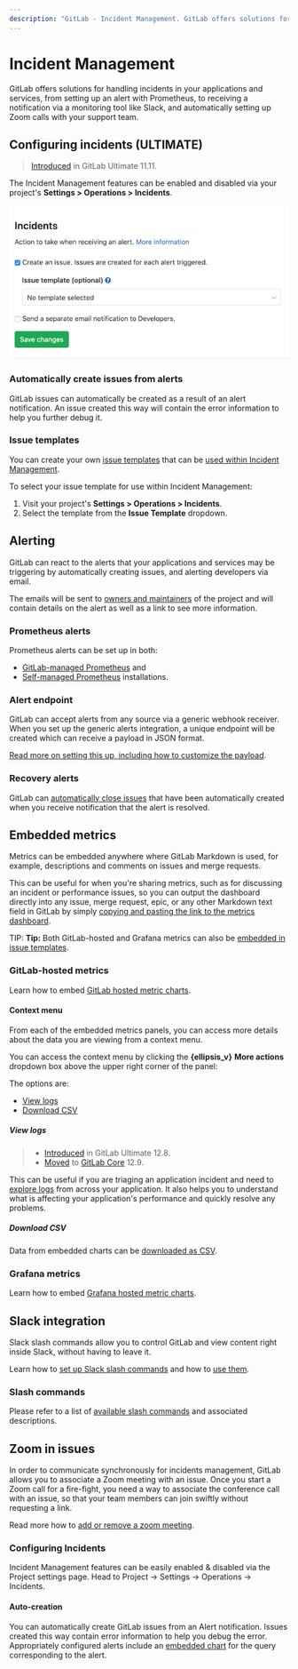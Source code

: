 ```yaml
---
description: "GitLab - Incident Management. GitLab offers solutions for handling incidents in your applications and services"
---
```


# Incident Management

GitLab offers solutions for handling incidents in your applications and services,
from setting up an alert with Prometheus, to receiving a notification via a
monitoring tool like Slack, and automatically setting up Zoom calls with your
support team.

## Configuring incidents **(ULTIMATE)**

> [Introduced](https://gitlab.com/gitlab-org/gitlab/issues/4925) in GitLab Ultimate 11.11.

The Incident Management features can be enabled and disabled via your project's
**Settings > Operations > Incidents**.

![Incident Management Settings](img/incident_management_settings.png)

### Automatically create issues from alerts

GitLab issues can automatically be created as a result of an alert notification.
An issue created this way will contain the error information to help you further
debug it.

### Issue templates

You can create your own [issue templates](../project/description_templates.md#creating-issue-templates)
that can be [used within Incident Management](../project/integrations/prometheus.md#taking-action-on-incidents-ultimate).

To select your issue template for use within Incident Management:

1. Visit your project's **Settings > Operations > Incidents**.
1. Select the template from the **Issue Template** dropdown.

## Alerting

GitLab can react to the alerts that your applications and services may be
triggering by automatically creating issues, and alerting developers via email.

The emails will be sent to [owners and maintainers](../permissions.md) of the project and will contain details on the alert as well as a link to see more information.

### Prometheus alerts

Prometheus alerts can be set up in both:

- [GitLab-managed Prometheus](../project/integrations/prometheus.md#setting-up-alerts-for-prometheus-metrics-ultimate) and
- [Self-managed Prometheus](../project/integrations/prometheus.md#external-prometheus-instances) installations.

### Alert endpoint

GitLab can accept alerts from any source via a generic webhook receiver. When
you set up the generic alerts integration, a unique endpoint will
be created which can receive a payload in JSON format.

[Read more on setting this up, including how to customize the payload](../project/integrations/generic_alerts.md).

### Recovery alerts

GitLab can [automatically close issues](../project/integrations/prometheus.md#taking-action-on-incidents-ultimate)
that have been automatically created when you receive notification that the
alert is resolved.

## Embedded metrics

Metrics can be embedded anywhere where GitLab Markdown is used, for example,
descriptions and comments on issues and merge requests.

This can be useful for when you're sharing metrics, such as for discussing
an incident or performance issues, so you can output the dashboard directly
into any issue, merge request, epic, or any other Markdown text field in GitLab
by simply [copying and pasting the link to the metrics dashboard](../project/integrations/prometheus.md#embedding-gitlab-managed-kubernetes-metrics).

TIP: **Tip:**
Both GitLab-hosted and Grafana metrics can also be
[embedded in issue templates](../project/integrations/prometheus.md#embedding-metrics-in-issue-templates).

### GitLab-hosted metrics

Learn how to embed [GitLab hosted metric charts](../project/integrations/prometheus.md#embedding-metric-charts-within-gitlab-flavored-markdown).

#### Context menu

From each of the embedded metrics panels, you can access more details
about the data you are viewing from a context menu.

You can access the context menu by clicking the **{ellipsis_v}** **More actions**
dropdown box above the upper right corner of the panel:

The options are:

- [View logs](#view-logs)
- [Download CSV](#download-csv)

##### View logs

> - [Introduced](https://gitlab.com/gitlab-org/gitlab/issues/201846) in GitLab Ultimate 12.8.
> - [Moved](https://gitlab.com/gitlab-org/gitlab/-/merge_requests/25455) to [GitLab Core](https://about.gitlab.com/pricing/) 12.9.

This can be useful if you are triaging an application incident and need to
[explore logs](../project/integrations/prometheus.md#view-logs-ultimate)
from across your application. It also helps you to understand
what is affecting your application's performance and quickly resolve any problems.

##### Download CSV

Data from embedded charts can be [downloaded as CSV](../project/integrations/prometheus.md#downloading-data-as-csv).

### Grafana metrics

Learn how to embed [Grafana hosted metric charts](../project/integrations/prometheus.md#embedding-grafana-charts).

## Slack integration

Slack slash commands allow you to control GitLab and view content right inside
Slack, without having to leave it.

Learn how to [set up Slack slash commands](../project/integrations/slack_slash_commands.md)
and how to [use them](../../integration/slash_commands.md).

### Slash commands

Please refer to a list of [available slash commands](../../integration/slash_commands.md) and associated descriptions.

## Zoom in issues

In order to communicate synchronously for incidents management, GitLab allows you to
associate a Zoom meeting with an issue. Once you start a Zoom call for a fire-fight,
you need a way to associate the conference call with an issue, so that your team
members can join swiftly without requesting a link.

Read more how to [add or remove a zoom meeting](../project/issues/associate_zoom_meeting.md).

### Configuring Incidents

Incident Management features can be easily enabled & disabled via the Project settings page. Head to Project -> Settings -> Operations -> Incidents.

#### Auto-creation

You can automatically create GitLab issues from an Alert notification. Issues created this way contain error information to help you debug the error. Appropriately configured alerts include an [embedded chart](../project/integrations/prometheus.md#embedding-metrics-based-on-alerts-in-incident-issues) for the query corresponding to the alert.
